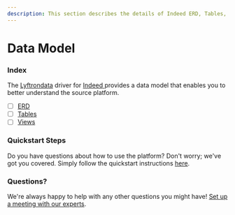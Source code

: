 ```yaml
---
description: This section describes the details of Indeed ERD, Tables, and Views.
---
```


# Data Model

### Index

The  [Lyftrondata](https://www.lyftrondata.com/) driver for [Indeed](https://www.lyftrondata.com/integration/indeed/)[ ](https://www.lyftrondata.com/integration/indeed/)provides a data model that enables you to better understand the source platform.

* [ ] [ERD](../../../marketing-analytics/indeed/data-model/erd.md)
* [ ] [Tables](../../../marketing-analytics/indeed/data-model/tables.md)
* [ ] [Views](../../../marketing-analytics/indeed/data-model/views.md)

### Quickstart Steps

Do you have questions about how to use the platform? Don't worry; we've got you covered. Simply follow the quickstart instructions [here](../../../../quickstart-steps.md).

### Questions? <a href="#questions" id="questions"></a>

We're always happy to help with any other questions you might have! [Set up a meeting with our experts](https://www.lyftrondata.com/book-a-meeting/).

